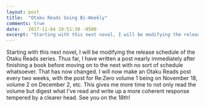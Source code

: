 ```yaml
---
layout: post
title:  "Otaku Reads Going Bi-Weekly"
comments: true
date:   2017-11-04 19:51:30 -0500
excerpt: "Starting with this next novel, I will be modifying the release schedule of the Otaku Reads series. Thus far, I have written a post nearly immediately after finishing a book before moving on to the next with no sort of schedule whatsoever. That has now changed. I will now make an Otaku Reads post every two weeks, with the post for Re:Zero volume 1 being on November 18, volume 2 on December 2, etc. This gives me more time to not only read the volume but digest what I've read and write up a more coherent response tempered by a clearer head. See you on the 18th!"
---
```

<p>Starting with this next novel, I will be modifying the release schedule of the Otaku Reads series. Thus far, I have written a post nearly immediately after finishing a book before moving on to the next with no sort of schedule whatsoever. That has now changed. I will now make an Otaku Reads post every two weeks, with the post for Re:Zero volume 1 being on November 18, volume 2 on December 2, etc. This gives me more time to not only read the volume but digest what I've read and write up a more coherent response tempered by a clearer head. See you on the 18th!</p>
